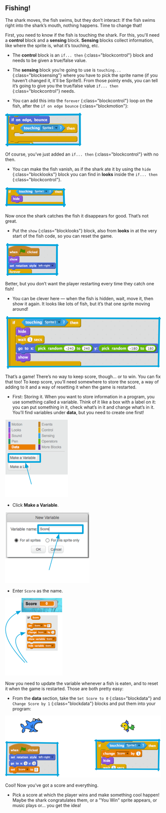 ## Fishing!

The shark moves, the fish swims, but they don’t interact: If the fish swims right into the shark’s mouth, nothing happens. Time to change that!

First, you need to know if the fish is touching the shark. For this, you'll need a **control** block and a **sensing** block. **Sensing** blocks collect information, like where the sprite is, what it’s touching, etc.

+ The **control** block is an `if... then` {:class="blockcontrol"} block and needs to be given a true/false value. 

+ The **sensing** block you’re going to use is `touching...` {:class="blocksensing"} where you have to pick the sprite name (if you haven’t changed it, it'll be Sprite1). From those pointy ends, you can tell it’s going to give you the true/false value `if... then` {:class="blockcontrol"} needs.

+ You can add this into the `forever` {:class="blockcontrol"} loop on the fish, after the `if on edge bounce` {:class="blockmotion"}: 

![](images/catch1.png)

Of course, you’ve just added an `if... then` {:class="blockcontrol"} with no then. 

+ You can make the fish vanish, as if the shark ate it by using the `hide` {:class="blocklooks"} block you can find in **looks** inside the `if... then` {:class="blockcontrol"}. 

![](images/catch2.png)

Now once the shark catches the fish it disappears for good. That’s not great. 

+ Put the `show` {:class="blocklooks"} block, also from **looks** in at the very start of the fish code, so you can reset the game. 

![](images/catch3.png)

Better, but you don’t want the player restarting every time they catch one fish! 

+ You can be clever here — when the fish is hidden, wait, move it, then show it again. It looks like lots of fish, but it’s that one sprite moving around! 

![](images/catch4.png)

That’s a game! There’s no way to keep score, though... or to win. You can fix that too! To keep score, you’ll need somewhere to store the score, a way of adding to it and a way of resetting it when the game is restarted.

+ First: Storing it. When you want to store information in a program, you use something called a variable. Think of it like a box with a label on it: you can put something in it, check what’s in it and change what’s in it. You’ll find variables under **data**, but you need to create one first! 

![](images/catch5.png)

+ Click **Make a Variable**.

![](images/catch6.png)

+ Enter `Score` as the name. 

![](images/catch7.png)


Now you need to update the variable whenever a fish is eaten, and to reset it when the game is restarted. Those are both pretty easy:

+ From the **data** section, take the `Set Score to 0` {:class="blockdata"} and `Change Score by 1` {:class="blockdata"} blocks and put them into your program: 

![](images/catch8.png)

Cool! Now you’ve got a score and everything. 

+ Pick a score at which the player wins and make something cool happen! Maybe the shark congratulates them, or a "You Win" sprite appears, or music plays or... you get the idea!


